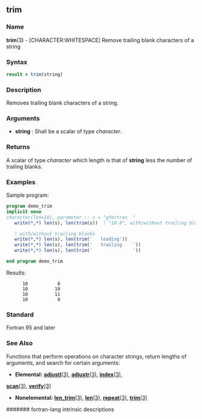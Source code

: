 ## trim
### __Name__

__trim__(3) - \[CHARACTER:WHITESPACE\] Remove trailing blank characters of a string


### __Syntax__
```fortran
result = trim(string)
```
### __Description__

Removes trailing blank characters of a string.

### __Arguments__

  - __string__
    : Shall be a scalar of type _character_.

### __Returns__

A scalar of type _character_ which length is that of __string__ less the
number of trailing blanks.

### __Examples__

Sample program:

```fortran
program demo_trim
implicit none
character(len=10), parameter :: s = "gfortran  "
   write(*,*) len(s), len(trim(s))  ! "10 8", with/without trailing blanks

   ! with/without trailing blanks
   write(*,*) len(s), len(trim('   leading'))  
   write(*,*) len(s), len(trim('   trailing    ')) 
   write(*,*) len(s), len(trim('               ')) 

end program demo_trim
```
Results:
```text
      10           8
      10          10
      10          11
      10           0
```
### __Standard__

Fortran 95 and later

### __See Also__

Functions that perform operations on character strings, return lengths
of arguments, and search for certain arguments:

  - __Elemental:__
 [__adjustl__(3)](ADJUSTL),
 [__adjustr__(3)](ADJUSTR),
 [__index__(3)](INDEX),

 [__scan__(3)](SCAN),
 [__verify__(3)](VERIFY)

  - __Nonelemental:__
 [__len\_trim__(3)](LEN_TRIM),
 [__len__(3)](LEN),
 [__repeat__(3)](REPEAT),
 [__trim__(3)](TRIM)

####### fortran-lang intrinsic descriptions
